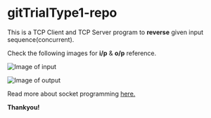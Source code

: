 # gitTrialType1-repo

This is a TCP Client and TCP Server program to **reverse** given input sequence(concurrent).

Check the following images for **i/p** & **o/p** reference.

![Image of input](https://sayalitandel.github.com/gitTrialType1-repo/blob/media/images/input.jpg)

![Image of output](https://sayalitandel.github.com/gitTrialType1-repo/blob/media/images/output.jpg)

Read more about socket programming [here.](https://www.geeksforgeeks.org/socket-programming-cc/)

**Thankyou!**
